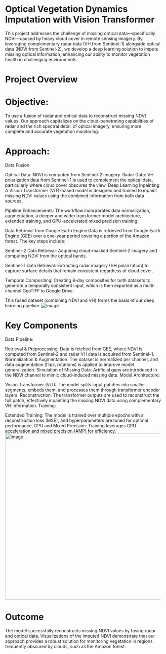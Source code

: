 # Optical Vegetation Dynamics Imputation with Vision Transformer 

This project addresses the challenge of missing optical data—specifically NDVI—caused by heavy cloud cover in remote sensing imagery. By leveraging complementary radar data (VH from Sentinel-1) alongside optical data (NDVI from Sentinel-2), we develop a deep learning solution to impute missing optical information, enhancing our ability to monitor vegetation health in challenging environments.

# Project Overview
# Objective:
To use a fusion of radar and optical data to reconstruct missing NDVI values. Our approach capitalizes on the cloud-penetrating capabilities of radar and the rich spectral detail of optical imagery, ensuring more complete and accurate vegetation monitoring.

# Approach:

Data Fusion:

Optical Data: NDVI is computed from Sentinel-2 imagery.
Radar Data: VH polarization data from Sentinel-1 is used to complement the optical data, particularly where cloud cover obscures the view.
Deep Learning Inpainting:
A Vision Transformer (ViT)-based model is designed and trained to inpaint missing NDVI values using the combined information from both data sources.

Pipeline Enhancements:
The workflow incorporates data normalization, augmentation, a deeper and wider transformer model architecture, extended training, and GPU-accelerated mixed precision training.

Data Retrieval from Google Earth Engine
Data is retrieved from Google Earth Engine (GEE) over a one-year period covering a portion of the Amazon forest. The key steps include:

Sentinel-2 Data Retrieval:
Acquiring cloud-masked Sentinel-2 imagery and computing NDVI from the optical bands.

Sentinel-1 Data Retrieval:
Extracting radar imagery (VH polarization) to capture surface details that remain consistent regardless of cloud cover.

Temporal Compositing:
Creating 8-day composites for both datasets to generate a temporally consistent input, which is then exported as a multi-channel GeoTIFF to Google Drive.

This fused dataset (combining NDVI and VH) forms the basis of our deep learning pipeline.
![image](https://github.com/user-attachments/assets/9a41b648-0eae-4740-84fb-2ee6966f3ed5)

# Key Components
Data Pipeline:

Retrieval & Preprocessing: Data is fetched from GEE, where NDVI is computed from Sentinel-2 and radar VH data is acquired from Sentinel-1.
Normalization & Augmentation: The dataset is normalized per channel, and data augmentation (flips, rotations) is applied to improve model generalization.
Simulation of Missing Data: Artificial gaps are introduced in the NDVI channel to mimic cloud-induced missing data.
Model Architecture:

Vision Transformer (ViT): The model splits input patches into smaller segments, embeds them, and processes them through transformer encoder layers.
Reconstruction: The transformer outputs are used to reconstruct the full patch, effectively inpainting the missing NDVI data using complementary VH information.
Training:

Extended Training: The model is trained over multiple epochs with a reconstruction loss (MSE), and hyperparameters are tuned for optimal performance.
GPU and Mixed Precision: Training leverages GPU acceleration and mixed precision (AMP) for efficiency.
<img width="538" alt="image" src="https://github.com/user-attachments/assets/ac55180b-6727-42e6-81d4-827f3c34ab2c" />

# Outcome
The model successfully reconstructs missing NDVI values by fusing radar and optical data. Visualizations of the imputed NDVI demonstrate that our approach provides a robust solution for monitoring vegetation in regions frequently obscured by clouds, such as the Amazon forest.

